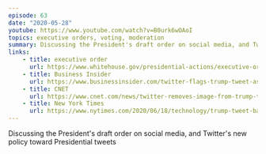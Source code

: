 ```yaml
---
episode: 63
date: "2020-05-28"
youtube: https://www.youtube.com/watch?v=B0urk6wOAoI
topics: executive orders, voting, moderation
summary: Discussing the President's draft order on social media, and Twitter's new policy toward Presidential tweets
links:
    - title: executive order
      url: https://www.whitehouse.gov/presidential-actions/executive-order-preventing-online-censorship/
    - title: Business Insider
      url: https://www.businessinsider.com/twitter-flags-trump-tweet-as-violating-policy-against-abusive-behavior-2020-6
    - title: CNET
      url: https://www.cnet.com/news/twitter-removes-image-from-trump-tweet-for-violating-copyright-policy/
    - title: New York Times
      url: https://www.nytimes.com/2020/06/18/technology/trump-tweet-baby-manipulated.html
---
```


Discussing the President's draft order on social media, and Twitter's new policy toward Presidential tweets
